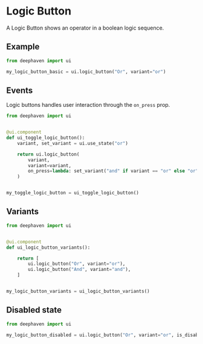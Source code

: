 # Logic Button

A Logic Button shows an operator in a boolean logic sequence.

## Example

```python
from deephaven import ui

my_logic_button_basic = ui.logic_button("Or", variant="or")
```

## Events

Logic buttons handles user interaction through the `on_press` prop.

```python
from deephaven import ui


@ui.component
def ui_toggle_logic_button():
    variant, set_variant = ui.use_state("or")

    return ui.logic_button(
        variant,
        variant=variant,
        on_press=lambda: set_variant("and" if variant == "or" else "or"),
    )


my_toggle_logic_button = ui_toggle_logic_button()
```

## Variants

```python
from deephaven import ui


@ui.component
def ui_logic_button_variants():

    return [
        ui.logic_button("Or", variant="or"),
        ui.logic_button("And", variant="and"),
    ]


my_logic_button_variants = ui_logic_button_variants()
```

## Disabled state

```python
from deephaven import ui

my_logic_button_disabled = ui.logic_button("Or", variant="or", is_disabled=True)
```
